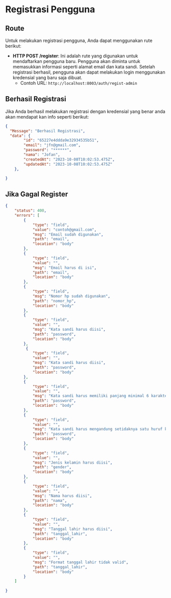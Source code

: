 # Registrasi Pengguna

## Route

Untuk melakukan registrasi pengguna, Anda dapat menggunakan rute berikut:

- **HTTP POST /register**:
  Ini adalah rute yang digunakan untuk mendaftarkan pengguna baru. Pengguna akan diminta untuk memasukkan informasi seperti alamat email dan kata sandi. Setelah registrasi berhasil, pengguna akan dapat melakukan login menggunakan kredensial yang baru saja dibuat.
  - Contoh URL: `http://localhost:8003/auth/regist-admin`

## Berhasil Registrasi

Jika Anda berhasil melakukan registrasi dengan kredensial yang benar anda akan mendapat kan info seperti berikut:

```json
{
  "Message": "Berhasil Registrasi",
  "data": {
        "id": "65227e4ddda9e32934535b51",
        "email": "jfn@gmail.com",
        "password": "******",
        "nama": "Jofan",
        "createdAt": "2023-10-08T10:02:53.475Z",
        "updatedAt": "2023-10-08T10:02:53.475Z"
    },

}
```

## Jika Gagal Register

```json
{
    "status": 400,
    "errors": [
        {
            "type": "field",
            "value": "contoh@gmail.com",
            "msg": "Email sudah digunakan",
            "path": "email",
            "location": "body"
        },
        {
            "type": "field",
            "value": "",
            "msg": "Email harus di isi",
            "path": "email",
            "location": "body"
        },
        {
            "type": "field",
            "msg": "Nomor hp sudah digunakan",
            "path": "nomor_hp",
            "location": "body"
        },
        {
            "type": "field",
            "value": "",
            "msg": "Kata sandi harus diisi",
            "path": "password",
            "location": "body"
        },
         {
            "type": "field",
            "value": "",
            "msg": "Kata sandi harus diisi",
            "path": "password",
            "location": "body"
        },
        {
            "type": "field",
            "value": "",
            "msg": "Kata sandi harus memiliki panjang minimal 6 karakter",
            "path": "password",
            "location": "body"
        },
        {
            "type": "field",
            "value": "",
            "msg": "Kata sandi harus mengandung setidaknya satu huruf kapital, satu huruf kecil, satu angka, dan satu karakter khusus",
            "path": "password",
            "location": "body"
        },
        {
            "type": "field",
            "value": "",
            "msg": "Jenis kelamin harus diisi",
            "path": "gender",
            "location": "body"
        },
        {
            "type": "field",
            "value": "",
            "msg": "Nama harus diisi",
            "path": "nama",
            "location": "body"
        },
        {
            "type": "field",
            "value": "",
            "msg": "Tanggal lahir harus diisi",
            "path": "tanggal_lahir",
            "location": "body"
        },
        {
            "type": "field",
            "value": "",
            "msg": "Format tanggal lahir tidak valid",
            "path": "tanggal_lahir",
            "location": "body"
        }
    ]
    
}
```